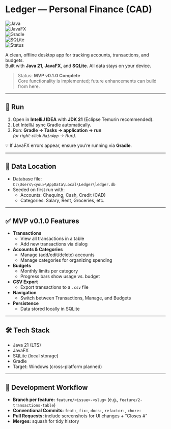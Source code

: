 # Ledger — Personal Finance (CAD)

![Java](https://img.shields.io/badge/Java-21-blue?logo=java&logoColor=white)  
![JavaFX](https://img.shields.io/badge/JavaFX-UI-green)  
![Gradle](https://img.shields.io/badge/Build-Gradle-02303A?logo=gradle)  
![SQLite](https://img.shields.io/badge/Database-SQLite-blue?logo=sqlite)  
![Status](https://img.shields.io/badge/Status-MVP%20v0.1.0%20Complete-brightgreen)

A clean, offline desktop app for tracking accounts, transactions, and budgets.  
Built with **Java 21**, **JavaFX**, and **SQLite**. All data stays on your device.

> Status: **MVP v0.1.0 Complete**  
> Core functionality is implemented; future enhancements can build from here.

---

## 🚀 Run
1. Open in **IntelliJ IDEA** with **JDK 21** (Eclipse Temurin recommended).
2. Let IntelliJ sync Gradle automatically.
3. Run: **Gradle → Tasks → application → run**  
   *(or right-click `MainApp` → Run).*

💡 If JavaFX errors appear, ensure you’re running via **Gradle**.

---

## 📂 Data Location
- Database file:  
  `C:\Users\<you>\AppData\Local\Ledger\ledger.db`
- Seeded on first run with:
  - Accounts: Chequing, Cash, Credit (CAD)
  - Categories: Salary, Rent, Groceries, etc.

---

## ✅ MVP v0.1.0 Features
- **Transactions**
  - View all transactions in a table
  - Add new transactions via dialog
- **Accounts & Categories**
  - Manage (add/edit/delete) accounts
  - Manage categories for organizing spending
- **Budgets**
  - Monthly limits per category
  - Progress bars show usage vs. budget
- **CSV Export**
  - Export transactions to a `.csv` file
- **Navigation**
  - Switch between Transactions, Manage, and Budgets
- **Persistence**
  - Data stored locally in SQLite

---

## 🛠 Tech Stack
- Java 21 (LTS)
- JavaFX
- SQLite (local storage)
- Gradle
- Target: Windows (cross-platform planned)

---

## 📌 Development Workflow
- **Branch per feature:** `feature/<issue>-<slug>` (e.g., `feature/2-transactions-table`)
- **Conventional Commits:** `feat:`, `fix:`, `docs:`, `refactor:`, `chore:`
- **Pull Requests:** include screenshots for UI changes + “Closes #<issue>”
- **Merges:** squash for tidy history
